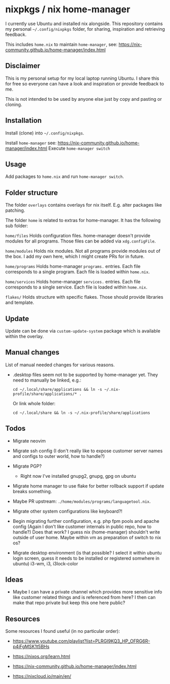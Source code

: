nixpkgs / nix home-manager
==========================

I currently use Ubuntu and installed nix alongside.
This repository contains my personal `~/.config/nixpkgs` folder,
for sharing, inspiration and retrieving feedback.

This includes `home.nix` to maintain `home-manager`,
see: https://nix-community.github.io/home-manager/index.html

Disclaimer
----------

This is my personal setup for my local laptop running Ubuntu.
I share this for free so everyone can have a look and inspiration or provide feedback to me.

This is not intended to be used by anyone else just by copy and pasting or cloning.

Installation
------------

Install (clone) into `~/.config/nixpkgs`.

Install `home-manager` see: https://nix-community.github.io/home-manager/index.html
Execute `home-manager switch`

Usage
-----

Add packages to `home.nix` and run `home-manager switch`.

Folder structure
----------------

The folder `overlays` contains overlays for nix itself.
E.g. alter packages like patching.

The folder `home` is related to extras for home-manager.
It has the following sub folder:

`home/files`
   Holds configuration files.
   home-manager doesn't provide modules for all programs.
   Those files can be added via `xdg.configFile`.

`home/modules`
   Holds nix modules.
   Not all programs provide modules out of the box.
   I add my own here, which I might create PRs for in future.

`home/programs`
   Holds home-manager `programs.` entries.
   Each file corresponds to a single program.
   Each file is loaded within `home.nix`.

`home/services`
   Holds home-manager `services.` entries.
   Each file corresponds to a single service.
   Each file is loaded within `home.nix`.

`flakes/`
    Holds structure with specific flakes.
    Those should provide libraries and template.

Update
------

Update can be done via `custom-update-system` package which is available within
the overlay.

Manual changes
--------------

List of manual needed changes for various reasons.

* .desktop files seem not to be supported by home-manager yet.
  They need to manually be linked, e.g.:

      cd ~/.local/share/applications && ln -s ~/.nix-profile/share/applications/* .

  Or link whole folder:

      cd ~/.local/share && ln -s ~/.nix-profile/share/applications

Todos
-----

* Migrate neovim

* Migrate ssh config (I don't really like to expose customer server names and configs to outer world, how to handle?)

* Migrate PGP?

   * Right now I've installed gnupg2, gnupg, gpg on ubuntu

* Migrate home manager to use flake for better rollback support if update breaks something.

* Maybe PR upstream: `./home/modules/programs/languagetool.nix`.

* Migrate other system configurations like keyboard?!

* Begin migrating further configuration, e.g. php fpm pools and apache config (Again I don't like customer internals in public repo, how to handle?)
  Does that work? I guess nix (home-manager) shouldn't write outside of user home.
  Maybe within vm as preparation of switch to nix os?

* Migrate desktop environment (is that possible? I select it within ubuntu login screen, guess it needs to be installed or registered somwhere in ubuntu)
  i3-wm, i3, i3lock-color

Ideas
-----

* Maybe I can have a private channel which provides more sensitive info like customer related things and is referenced from here?
  I then can make that repo private but keep this one here public?

Resources
---------

Some resources I found useful (in no particular order):

* https://www.youtube.com/playlist?list=PLRGI9KQ3_HP_OFRG6R-p4iFgMSK1t5BHs

* https://nixos.org/learn.html

* https://nix-community.github.io/home-manager/index.html

* https://nixcloud.io/main/en/
